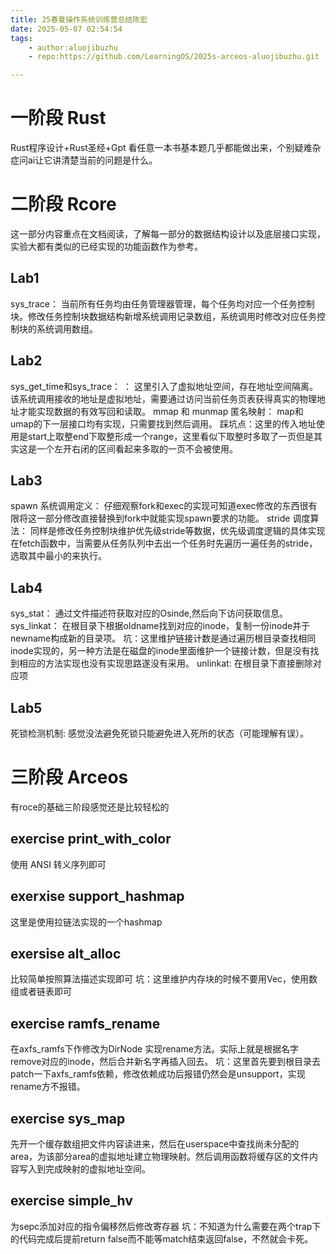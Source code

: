 ```yaml
---
title: 25春夏操作系统训练营总结陈宏
date: 2025-05-07 02:54:54
tags:
    - author:aluojibuzhu
    - repo:https://github.com/LearningOS/2025s-arceos-aluojibuzhu.git

---
```


# 一阶段 Rust

Rust程序设计+Rust圣经+Gpt 看任意一本书基本题几乎都能做出来，个别疑难杂症问ai让它讲清楚当前的问题是什么。

# 二阶段 Rcore

这一部分内容重点在文档阅读，了解每一部分的数据结构设计以及底层接口实现，实验大都有类似的已经实现的功能函数作为参考。

## Lab1

sys_trace：
当前所有任务均由任务管理器管理，每个任务均对应一个任务控制块。修改任务控制块数据结构新增系统调用记录数组，系统调用时修改对应任务控制块的系统调用数组。

## Lab2

sys_get_time和sys_trace： ：
这里引入了虚拟地址空间，存在地址空间隔离。该系统调用接收的地址是虚拟地址，需要通过访问当前任务页表获得真实的物理地址才能实现数据的有效写回和读取。
mmap 和 munmap 匿名映射：
map和umap的下一层接口均有实现，只需要找到然后调用。
踩坑点：这里的传入地址使用是start上取整end下取整形成一个range，这里看似下取整时多取了一页但是其实这是一个左开右闭的区间看起来多取的一页不会被使用。

## Lab3

spawn 系统调用定义：
仔细观察fork和exec的实现可知道exec修改的东西很有限将这一部分修改直接替换到fork中就能实现spawn要求的功能。
stride 调度算法：
同样是修改任务控制块维护优先级stride等数据，优先级调度逻辑的具体实现在fetch函数中，当需要从任务队列中去出一个任务时先遍历一遍任务的stride，选取其中最小的来执行。

## Lab4

sys_stat：
通过文件描述符获取对应的Osinde,然后向下访问获取信息。
sys_linkat：
在根目录下根据oldname找到对应的inode，复制一份inode并于newname构成新的目录项。
坑：这里维护链接计数是通过遍历根目录查找相同inode实现的，另一种方法是在磁盘的inode里面维护一个链接计数，但是没有找到相应的方法实现也没有实现思路遂没有采用。
unlinkat:
在根目录下直接删除对应项

## Lab5

死锁检测机制:
感觉没法避免死锁只能避免进入死所的状态（可能理解有误）。

# 三阶段 Arceos

有roce的基础三阶段感觉还是比较轻松的

## exercise print_with_color

使用 ANSI 转义序列即可

## exerxise support_hashmap

这里是使用拉链法实现的一个hashmap

## exersise alt_alloc 

比较简单按照算法描述实现即可
坑：这里维护内存块的时候不要用Vec，使用数组或者链表即可

## exercise ramfs_rename

在axfs_ramfs下作修改为DirNode 实现rename方法。实际上就是根据名字remove对应的inode，然后合并新名字再插入回去。
坑：这里首先要到根目录去patch一下axfs_ramfs依赖，修改依赖成功后报错仍然会是unsupport，实现rename方不报错。

## exercise sys_map

先开一个缓存数组把文件内容读进来，然后在userspace中查找尚未分配的area，为该部分area的虚拟地址建立物理映射。然后调用函数将缓存区的文件内容写入到完成映射的虚拟地址空间。

## exercise simple_hv

为sepc添加对应的指令偏移然后修改寄存器
坑：不知道为什么需要在两个trap下的代码完成后提前return false而不能等match结束返回false，不然就会卡死。